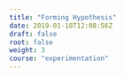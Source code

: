 ```yaml
---
title: "Forming Hypothesis"
date: 2019-01-18T12:08:56Z
draft: false
root: false
weight: 3
course: "experimentation"
---
```


